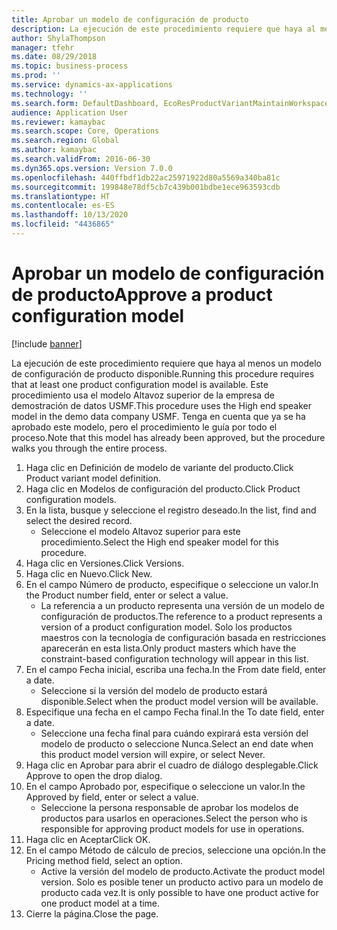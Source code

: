 ```yaml
---
title: Aprobar un modelo de configuración de producto
description: La ejecución de este procedimiento requiere que haya al menos un modelo de configuración de producto disponible.
author: ShylaThompson
manager: tfehr
ms.date: 08/29/2018
ms.topic: business-process
ms.prod: ''
ms.service: dynamics-ax-applications
ms.technology: ''
ms.search.form: DefaultDashboard, EcoResProductVariantMaintainWorkspace, PCProductConfigurationModelListPage, PCProductModelVersion, PCApproveProductModelVersion, HcmWorkerLookUp
audience: Application User
ms.reviewer: kamaybac
ms.search.scope: Core, Operations
ms.search.region: Global
ms.author: kamaybac
ms.search.validFrom: 2016-06-30
ms.dyn365.ops.version: Version 7.0.0
ms.openlocfilehash: 440ffbdf1db22ac25971922d80a5569a340ba81c
ms.sourcegitcommit: 199848e78df5cb7c439b001bdbe1ece963593cdb
ms.translationtype: HT
ms.contentlocale: es-ES
ms.lasthandoff: 10/13/2020
ms.locfileid: "4436865"
---
```

# <a name="approve-a-product-configuration-model"></a><span data-ttu-id="144d0-103">Aprobar un modelo de configuración de producto</span><span class="sxs-lookup"><span data-stu-id="144d0-103">Approve a product configuration model</span></span>

[!include [banner](../../includes/banner.md)]

<span data-ttu-id="144d0-104">La ejecución de este procedimiento requiere que haya al menos un modelo de configuración de producto disponible.</span><span class="sxs-lookup"><span data-stu-id="144d0-104">Running this procedure requires that at least one product configuration model is available.</span></span> <span data-ttu-id="144d0-105">Este procedimiento usa el modelo Altavoz superior de la empresa de demostración de datos USMF.</span><span class="sxs-lookup"><span data-stu-id="144d0-105">This procedure uses the High end speaker model in the demo data company USMF.</span></span> <span data-ttu-id="144d0-106">Tenga en cuenta que ya se ha aprobado este modelo, pero el procedimiento le guía por todo el proceso.</span><span class="sxs-lookup"><span data-stu-id="144d0-106">Note that this model has already been approved, but the procedure walks you through the entire process.</span></span>

1. <span data-ttu-id="144d0-107">Haga clic en Definición de modelo de variante del producto.</span><span class="sxs-lookup"><span data-stu-id="144d0-107">Click Product variant model definition.</span></span>
2. <span data-ttu-id="144d0-108">Haga clic en Modelos de configuración del producto.</span><span class="sxs-lookup"><span data-stu-id="144d0-108">Click Product configuration models.</span></span>
3. <span data-ttu-id="144d0-109">En la lista, busque y seleccione el registro deseado.</span><span class="sxs-lookup"><span data-stu-id="144d0-109">In the list, find and select the desired record.</span></span>
    * <span data-ttu-id="144d0-110">Seleccione el modelo Altavoz superior para este procedimiento.</span><span class="sxs-lookup"><span data-stu-id="144d0-110">Select the High end speaker model for this procedure.</span></span>  
4. <span data-ttu-id="144d0-111">Haga clic en Versiones.</span><span class="sxs-lookup"><span data-stu-id="144d0-111">Click Versions.</span></span>
5. <span data-ttu-id="144d0-112">Haga clic en Nuevo.</span><span class="sxs-lookup"><span data-stu-id="144d0-112">Click New.</span></span>
6. <span data-ttu-id="144d0-113">En el campo Número de producto, especifique o seleccione un valor.</span><span class="sxs-lookup"><span data-stu-id="144d0-113">In the Product number field, enter or select a value.</span></span>
    * <span data-ttu-id="144d0-114">La referencia a un producto representa una versión de un modelo de configuración de productos.</span><span class="sxs-lookup"><span data-stu-id="144d0-114">The reference to a product represents a version of a product configuration model.</span></span> <span data-ttu-id="144d0-115">Solo los productos maestros con la tecnología de configuración basada en restricciones aparecerán en esta lista.</span><span class="sxs-lookup"><span data-stu-id="144d0-115">Only product masters which have the constraint-based configuration technology will appear in this list.</span></span>  
7. <span data-ttu-id="144d0-116">En el campo Fecha inicial, escriba una fecha.</span><span class="sxs-lookup"><span data-stu-id="144d0-116">In the From date field, enter a date.</span></span>
    * <span data-ttu-id="144d0-117">Seleccione si la versión del modelo de producto estará disponible.</span><span class="sxs-lookup"><span data-stu-id="144d0-117">Select when the product model version will be available.</span></span>  
8. <span data-ttu-id="144d0-118">Especifique una fecha en el campo Fecha final.</span><span class="sxs-lookup"><span data-stu-id="144d0-118">In the To date field, enter a date.</span></span>
    * <span data-ttu-id="144d0-119">Seleccione una fecha final para cuándo expirará esta versión del modelo de producto o seleccione Nunca.</span><span class="sxs-lookup"><span data-stu-id="144d0-119">Select an end date when this product model version will expire, or select Never.</span></span>  
9. <span data-ttu-id="144d0-120">Haga clic en Aprobar para abrir el cuadro de diálogo desplegable.</span><span class="sxs-lookup"><span data-stu-id="144d0-120">Click Approve to open the drop dialog.</span></span>
10. <span data-ttu-id="144d0-121">En el campo Aprobado por, especifique o seleccione un valor.</span><span class="sxs-lookup"><span data-stu-id="144d0-121">In the Approved by field, enter or select a value.</span></span>
    * <span data-ttu-id="144d0-122">Seleccione la persona responsable de aprobar los modelos de productos para usarlos en operaciones.</span><span class="sxs-lookup"><span data-stu-id="144d0-122">Select the person who is responsible for approving product models for use in operations.</span></span>  
11. <span data-ttu-id="144d0-123">Haga clic en Aceptar</span><span class="sxs-lookup"><span data-stu-id="144d0-123">Click OK.</span></span>
12. <span data-ttu-id="144d0-124">En el campo Método de cálculo de precios, seleccione una opción.</span><span class="sxs-lookup"><span data-stu-id="144d0-124">In the Pricing method field, select an option.</span></span>
    * <span data-ttu-id="144d0-125">Active la versión del modelo de producto.</span><span class="sxs-lookup"><span data-stu-id="144d0-125">Activate the product model version.</span></span> <span data-ttu-id="144d0-126">Solo es posible tener un producto activo para un modelo de producto cada vez.</span><span class="sxs-lookup"><span data-stu-id="144d0-126">It is only possible to have one product active for one product model at a time.</span></span>  
13. <span data-ttu-id="144d0-127">Cierre la página.</span><span class="sxs-lookup"><span data-stu-id="144d0-127">Close the page.</span></span>


